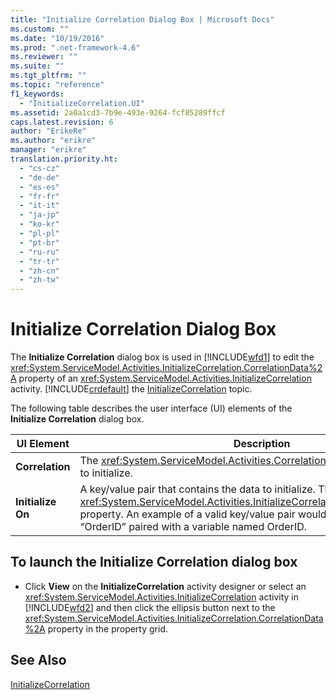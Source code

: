 ```yaml
---
title: "Initialize Correlation Dialog Box | Microsoft Docs"
ms.custom: ""
ms.date: "10/19/2016"
ms.prod: ".net-framework-4.6"
ms.reviewer: ""
ms.suite: ""
ms.tgt_pltfrm: ""
ms.topic: "reference"
f1_keywords: 
  - "InitializeCorrelation.UI"
ms.assetid: 2a0a1cd3-7b9e-493e-9264-fcf85289ffcf
caps.latest.revision: 6
author: "ErikeRe"
ms.author: "erikre"
manager: "erikre"
translation.priority.ht: 
  - "cs-cz"
  - "de-de"
  - "es-es"
  - "fr-fr"
  - "it-it"
  - "ja-jp"
  - "ko-kr"
  - "pl-pl"
  - "pt-br"
  - "ru-ru"
  - "tr-tr"
  - "zh-cn"
  - "zh-tw"
---
```

# Initialize Correlation Dialog Box
The **Initialize Correlation** dialog box is used in [!INCLUDE[wfd1](../workflow-designer/includes/wfd1_md.md)] to edit the <xref:System.ServiceModel.Activities.InitializeCorrelation.CorrelationData%2A> property of an <xref:System.ServiceModel.Activities.InitializeCorrelation> activity. [!INCLUDE[crdefault](../test/includes/crdefault_md.md)] the [InitializeCorrelation](../workflow-designer/initializecorrelation-activity-designer.md) topic.  
  
 The following table describes the user interface (UI) elements of the **Initialize Correlation** dialog box.  
  
|UI Element|Description|  
|----------------|-----------------|  
|**Correlation**|The <xref:System.ServiceModel.Activities.CorrelationHandle> of the correlation to initialize.|  
|**Initialize On**|A key/value pair that contains the data to initialize. This corresponds to the <xref:System.ServiceModel.Activities.InitializeCorrelation.CorrelationData%2A> property. An example of a valid key/value pair would be a key named “OrderID” paired with a variable named OrderID.|  
  
## To launch the Initialize Correlation dialog box  
  
-   Click **View** on the **InitializeCorrelation** activity designer or select an <xref:System.ServiceModel.Activities.InitializeCorrelation> activity in [!INCLUDE[wfd2](../workflow-designer/includes/wfd2_md.md)] and then click the ellipsis button next to the <xref:System.ServiceModel.Activities.InitializeCorrelation.CorrelationData%2A> property in the property grid.  
  
## See Also  
 [InitializeCorrelation](../workflow-designer/initializecorrelation-activity-designer.md)